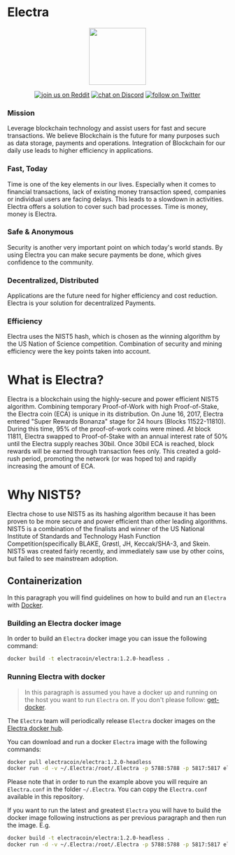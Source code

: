 # Electra

<p align="center">
    <img src="https://electraproject.org/wp-content/uploads/2017/10/256-200x200.png"
        height="130">
</p>
<p align="center">
 <a href="https://www.reddit.com/r/Electra_Currency/">
        <img src="https://img.shields.io/badge/join%20us%20on-reddit-orange.svg"
            alt="join us on Reddit"></a>
    <a href="https://discordapp.com/invite/8kuM2Qw">
        <img src="https://img.shields.io/discord/308323056592486420.svg"
            alt="chat on Discord"></a>
    <a href="https://twitter.com/intent/follow?screen_name=ElectracoinECA">
        <img src="https://img.shields.io/twitter/follow/espadrine.svg?style=social&label=Follow"
            alt="follow on Twitter"></a>
</p>

### Mission
Leverage blockchain technology and assist users for fast and secure transactions.
We believe Blockchain is the future for many purposes such as data storage, payments and operations. Integration of Blockchain for our daily use leads to higher efficiency in applications.

### Fast, Today
Time is one of the key elements in our lives. Especially when it comes to financial transactions, lack of existing money transaction speed, companies or individual users are facing delays. This leads to a slowdown in activities. Electra offers a solution to cover such bad processes. Time is money, money is Electra.

### Safe & Anonymous
Security is another very important point on which today's world stands. By using Electra you can make secure payments be done, which gives confidence to the community.

### Decentralized, Distributed
Applications are the future need for higher efficiency and cost reduction. Electra is your solution for decentralized Payments.

### Efficiency
Electra uses the NIST5 hash, which is chosen as the winning algorithm by the US Nation of Science competition. Combination of security and mining efficiency were the key points taken into account.

# What is Electra?
Electra is a blockchain using the highly-secure and power efficient NIST5 algorithm. Combining temporary Proof-of-Work with high Proof-of-Stake, the Electra coin (ECA) is unique in its distribution. On June 16, 2017, Electra entered "Super Rewards Bonanza" stage for 24 hours (Blocks 11522-11810). During this time, 95% of the proof-of-work coins were mined. At block 11811, Electra swapped to Proof-of-Stake with an annual interest rate of 50% until the Electra supply reaches 30bil. Once 30bil ECA is reached, block rewards will be earned through transaction fees only. This created a gold-rush period, promoting the network (or was hoped to) and rapidly increasing the amount of ECA.

# Why NIST5?
Electra chose to use NIST5 as its hashing algorithm because it has been proven to be more secure and power efficient than other leading algorithms. NIST5 is a combination of the finalists and winner of the US National Institute of Standards and Technology Hash Function Competition(specifically BLAKE, Grøstl, JH, Keccak/SHA-3, and Skein. NIST5 was created fairly recently, and immediately saw use by other coins, but failed to see mainstream adoption.

## Containerization

In this paragraph you will find guidelines on how to build and run an `Electra` with [Docker](https://www.docker.com/).

### Building an Electra docker image

In order to build an `Electra` docker image you can issue the following command:

```bash
docker build -t electracoin/electra:1.2.0-headless .
```  

### Running Electra with docker

> In this paragraph is assumed you have a docker up and running on the host you want to run `Electra` on. If you don't please follow: [get-docker](https://www.docker.com/get-docker).

The `Electra` team will periodically release `Electra` docker images on the [Electra docker hub](https://hub.docker.com/r/electracoin/electra/).

You can download and run a docker `Electra` image with the following commands:

```bash
docker pull electracoin/electra:1.2.0-headless
docker run -d -v ~/.Electra:/root/.Electra -p 5788:5788 -p 5817:5817 electracoin/electra:1.2.0-headless
```  

Please note that in order to run the example above you will require an `Electra.conf` in the folder `~/.Electra`. You can copy the `Electra.conf` available in this
repository.

If you want to run the latest and greatest `Electra` you will have to build the docker image following instructions as per previous paragraph and then run the image. E.g.

```bash
docker build -t electracoin/electra:1.2.0-headless .
docker run -d -v ~/.Electra:/root/.Electra -p 5788:5788 -p 5817:5817 electracoin/electra:1.2.0-headless
```

